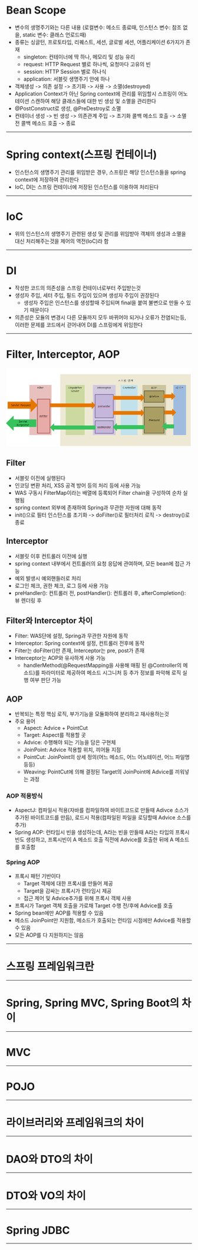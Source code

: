 # Bean Scope

- 변수의 생명주기와는 다른 내용 (로컬변수: 메소드 종료때, 인스턴스 변수: 참조 없을, static 변수: 클래스 언로드때)
- 종류는 싱글턴, 프로토타입, 리퀘스트, 세션, 글로벌 세션, 어플리케이션 6가지가 존재
    - singleton: 컨테이너에 딱 하나, 메모리 및 성능 유리
    - request: HTTP Request 별로 하나씩, 요청마다 고유의 빈 
    - session: HTTP Session 별로 하나식
    - application: 서블릿 생명주기 안에 하나
- 객체생성 -> 의존 설정 -> 초기화 -> 사용 -> 소멸(destroyed)
- Application Context가 아닌 Spring context에 관리를 위임할시 스프링이 어노테이션 스캔하여 해당 클래스들에 대한 빈 생성 및 소멸을 관리한다
- @PostConstruct로 생성, @PreDestroy로 소멸
- 컨테이너 생성 -> 빈 생성 -> 의존관계 주입 -> 초기화 콜백 메소드 호출 -> 소멸 전 콜백 메소드 호출 -> 종료

---

# Spring context(스프링 컨테이너)

- 인스턴스의 생명주기 관리를 위임받은 경우, 스프링은 해당 인스턴스들을 spring context에 저장하여 관리한다
- IoC, DI는 스프링 컨테이너에 저장된 인스턴스를 이용하여 처리된다

---

# IoC

- 위의 인스턴스의 생명주기 관련된 생성 및 관리를 위임받아 객체의 생성과 소멸을 대신 처리해주는것을 제어의 역전(IoC)라 함

---

# DI

- 작성한 코드의 의존성을 스프링 컨테이너로부터 주입받는것
- 생성자 주입, 세터 주입, 필드 주입이 있으며 생성자 주입이 권장된다
    - 생성자 주입은 인스턴스를 생성할때 주입되며 final을 붙여 불변으로 만들 수 있기 때문이다
- 의존성은 모듈의 변경시 다른 모듈까지 모두 바뀌어야 되거나 오류가 전염되는등, 이러한 문제를 코드에서 걷어내어 DI를 스프링에게 위임한다

---

# Filter, Interceptor, AOP

![img.png](img.png)

## Filter

- 서블릿 이전에 실행된다
- 인코딩 변환 처리, XSS 공격 방어 등의 처리 등에 사용 가능
- WAS 구동시 FilterMap이라는 배열에 등록되어 Filter chain을 구성하여 순차 실행됨
- spring context 외부에 존재하여 Spring과 무관한 자원에 대해 동작
- init()으로 필터 인스턴스를 초기화 -> doFilter()로 필터처리 로직 -> destroy()로 종료

## Interceptor

- 서블릿 이후 컨트롤러 이전에 실행
- spring context 내부에서 컨트롤러의 요청 응답에 관여하며, 모든 bean에 접근 가능
- 예외 발생시 예외핸들러로 처리
- 로그인 체크, 권한 체크, 로그 등에 사용 가능
- preHandler(): 컨트롤러 전, postHandler(): 컨트롤러 후, afterCompletion(): 뷰 렌더링 후

## Filter와 Interceptor 차이

- Filter: WAS단에 설정, Spring과 무관한 자원에 동작
- Interceptor: Spring context에 설정, 컨트롤러 전후에 동작
- Filter는 doFilter()만 존재, Interceptor는 pre, post가 존재
- Interceptor는 AOP와 유사하게 사용 가능
    - handlerMethod(@RequestMapping을 사용해 매핑 된 @Controller의 메소드)를 파라미터로 제공하여 메소드 시그니처 등 추가 정보를 파악해 로직 실행 여부 판단 가능

## AOP

- 반복되는 특정 핵심 로직, 부가기능을 모듈화하여 분리하고 재사용하는것
- 주요 용어
    - Aspect: Advice + PointCut
    - Target: Aspect를 적용할 곳
    - Advice: 수행해야 되는 기능을 담은 구현체
    - JoinPoint: Advice 적용할 위치, 끼어들 지점
    - PointCut: JoinPoint의 상세 정의(어느 메소드, 어느 어노테이션, 어느 파일명 등등)
    - Weaving: PointCut에 의해 결정된 Target의 JoinPoint에 Advice를 끼워넣는 과정

### AOP 적용방식

- AspectJ: 컴파일시 적용(자바를 컴파일하여 바이트코드로 만들때 Adivce 소스가 추가된 바이트코드를 만듬), 로드시 적용(컴파일된 파일을 로딩할때 Advice 소스를 추가)
- Spring AOP: 런타임시 빈을 생성하는데, A라는 빈을 만들때 A라는 타입의 프록시 빈도 생성하고, 프록시빈이 A 메소드 호출 직전에 Advice를 호출한 뒤에 A 메소드를 호출함

### Spring AOP

- 프록시 패턴 기반이다
    - Target 객체에 대한 프록시를 만들어 제공
    - Target을 감싸는 프록시가 런타임시 제공
    - 접근 제어 및 Advice추가를 위해 프록시 객체 사용
- 프록시가 Target 객체 호출을 가로채 Target 수행 전/후에 Advice를 호출
- Spring bean에만 AOP를 적용할 수 있음
- 메소드 JoinPoint만 지원함, 메소드가 호출되는 런타임 시점에만 Advice를 적용할 수 있음
- 모든 AOP를 다 지원하지는 않음

---

# 스프링 프레임워크란

---

# Spring, Spring MVC, Spring Boot의 차이

---

# MVC

---

# POJO

---

# 라이브러리와 프레임워크의 차이

---

# DAO와 DTO의 차이

---

# DTO와 VO의 차이

---

# Spring JDBC

---